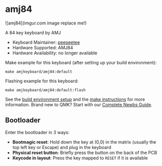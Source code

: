 # amj84

![amj84](imgur.com image replace me!)

A 84 key keyboard by AMJ

* Keyboard Maintainer: [peepeetee](https://github.com/peepeetee)
* Hardware Supported: AMJ84
* Hardware Availability: no longer available

Make example for this keyboard (after setting up your build environment):

    make amjkeyboard/amj84:default

Flashing example for this keyboard:

    make amjkeyboard/amj84:default:flash

See the [build environment setup](https://docs.qmk.fm/#/getting_started_build_tools) and the [make instructions](https://docs.qmk.fm/#/getting_started_make_guide) for more information. Brand new to QMK? Start with our [Complete Newbs Guide](https://docs.qmk.fm/#/newbs).

## Bootloader

Enter the bootloader in 3 ways:

* **Bootmagic reset**: Hold down the key at (0,0) in the matrix (usually the top left key or Escape) and plug in the keyboard
* **Physical reset button**: Briefly press the button on the back of the PCB
* **Keycode in layout**: Press the key mapped to `RESET` if it is available
